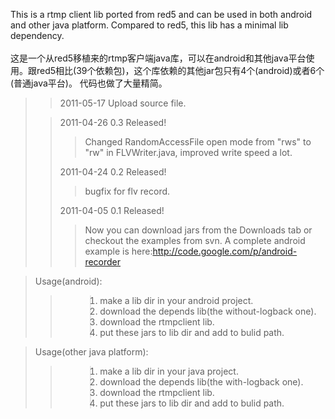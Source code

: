 This is a rtmp client lib ported from red5 and can be used in both android and other java platform. Compared to red5, this lib has a minimal lib dependency.
<br><br>这是一个从red5移植来的rtmp客户端java库，可以在android和其他java平台使用。跟red5相比(39个依赖包)，这个库依赖的其他jar包只有4个(android)或者6个(普通java平台)。 代码也做了大量精简。<br>
<blockquote>
<blockquote>2011-05-17 Upload source file.</blockquote>

<blockquote>2011-04-26 0.3  Released!<br>
<blockquote>Changed RandomAccessFile open mode from "rws" to "rw" in FLVWriter.java, improved write speed a lot.<br>
</blockquote>2011-04-24 0.2  Released!<br>
<blockquote>bugfix for flv record.<br>
</blockquote>2011-04-05 0.1 Released!<br>
<blockquote>Now you can download jars from the Downloads tab or checkout the examples from svn. A complete android example is here:<a href='http://code.google.com/p/android-recorder'>http://code.google.com/p/android-recorder</a>
</blockquote></blockquote></blockquote>

<blockquote>Usage(android):<br>
<blockquote><ol>
<blockquote><li> make a lib dir in your android project. </li>
<li> download the depends lib(the without-logback one).</li>
<li> download the rtmpclient lib. </li>
<li> put these jars to lib dir and add to bulid path.</li>
</blockquote></ol>
</blockquote></blockquote>

<blockquote>Usage(other java platform):<br>
<blockquote><ol>
<blockquote><li> make a lib dir in your java project. </li>
<li> download the depends lib(the with-logback one).</li>
<li> download the rtmpclient lib.</li>
<li> put these jars to lib dir and add to bulid path.</li>
</blockquote></ol>
</blockquote>